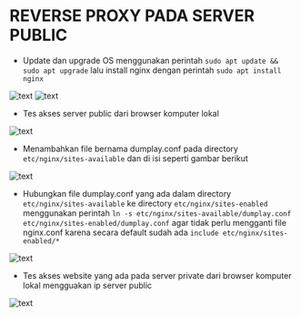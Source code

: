 # REVERSE PROXY PADA SERVER PUBLIC

- Update dan upgrade OS menggunakan perintah `sudo apt update && sudo apt upgrade` lalu install nginx dengan perintah `sudo apt install nginx`

![text](1)
![text](2)

- Tes akses server public dari browser komputer lokal

![text](3)

- Menambahkan file bernama dumplay.conf pada directory `etc/nginx/sites-available` dan di isi seperti gambar berikut

![text](4)

- Hubungkan file dumplay.conf yang ada dalam directory `etc/nginx/sites-available` ke directory `etc/nginx/sites-enabled` menggunakan perintah `ln -s etc/nginx/sites-available/dumplay.conf etc/nginx/sites-enabled/dumplay.conf` agar tidak perlu mengganti file nginx.conf karena secara default sudah ada `include etc/nginx/sites-enabled/*`

![text](5)

- Tes akses website yang ada pada server private dari browser komputer lokal mengguakan ip server public

![text](6)